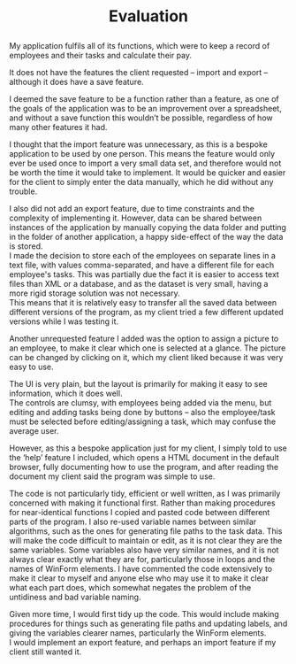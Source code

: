 # <p align="center">Evaluation</p>
My application fulfils all of its functions, which were to keep a record of employees and their tasks and calculate their pay.  

It does not have the features the client requested – import and export – although it does have a save feature.  

I deemed the save feature to be a function rather than a feature, as one of the goals of the application was to be an improvement over a spreadsheet, and without a save function this wouldn’t be possible, regardless of how many other features it had.

I thought that the import feature was unnecessary, as this is a bespoke application to be used by one person. This means the feature would only ever be used once to import a very small data set, and therefore would not be worth the time it would take to implement. It would be quicker and easier for the client to simply enter the data manually, which he did without any trouble.

I also did not add an export feature, due to time constraints and the complexity of implementing it. However, data can be shared between instances of the application by manually copying the data folder and putting in the folder of another application, a happy side-effect of the way the data is stored.  
I made the decision to store each of the employees on separate lines in a text file, with values comma-separated, and have a different file for each employee's tasks. This was partially due the fact it is easier to access text files than XML or a database, and as the dataset is very small, having a more rigid storage solution was not necessary.  
This means that it is relatively easy to transfer all the saved data between different versions of the program, as my client tried a few different updated versions while I was testing it.  

Another unrequested feature I added was the option to assign a picture to an employee, to make it clear which one is selected at a glance. The picture can be changed by clicking on it, which my client liked because it was very easy to use.

The UI is very plain, but the layout is primarily for making it easy to see information, which it does well.  
The controls are clumsy, with employees being added via the menu, but editing and adding tasks being done by buttons – also the employee/task must be selected before editing/assigning a task, which may confuse the average user.

However, as this a bespoke application just for my client, I simply told to use the ‘help’ feature I included, which opens a HTML document in the default browser, fully documenting how to use the program, and after reading the document my client said the program was simple to use.

The code is not particularly tidy, efficient or well written, as I was primarily concerned with making it functional first. Rather than making procedures for near-identical functions I copied and pasted code between different parts of the program. I also re-used variable names between similar algorithms, such as the ones for generating file paths to the task data. This will make the code difficult to maintain or edit, as it is not clear they are the same variables. Some variables also have very similar names, and it is not always clear exactly what they are for, particularly those in loops and the names of WinForm elements.
I have commented the code extensively to make it clear to myself and anyone else who may use it to make it clear what each part does, which somewhat negates the problem of the untidiness and bad variable naming.

Given more time, I would first tidy up the code. This would include making procedures for things such as generating file paths and updating labels, and giving the variables clearer names, particularly the WinForm elements.  
I would implement an export feature, and perhaps an import feature if my client still wanted it.
